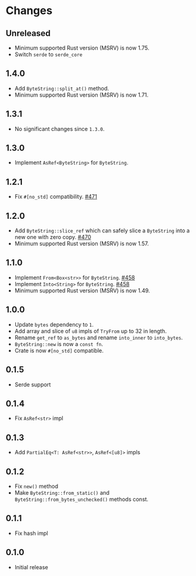 # Changes

## Unreleased

- Minimum supported Rust version (MSRV) is now 1.75.
- Switch `serde` to `serde_core`

## 1.4.0

- Add `ByteString::split_at()` method.
- Minimum supported Rust version (MSRV) is now 1.71.

## 1.3.1

- No significant changes since `1.3.0`.

## 1.3.0

- Implement `AsRef<ByteString>` for `ByteString`.

## 1.2.1

- Fix `#[no_std]` compatibility. [#471]

[#471]: https://github.com/actix/actix-net/pull/471

## 1.2.0

- Add `ByteString::slice_ref` which can safely slice a `ByteString` into a new one with zero copy. [#470]
- Minimum supported Rust version (MSRV) is now 1.57.

[#470]: https://github.com/actix/actix-net/pull/470

## 1.1.0

- Implement `From<Box<str>>` for `ByteString`. [#458]
- Implement `Into<String>` for `ByteString`. [#458]
- Minimum supported Rust version (MSRV) is now 1.49.

[#458]: https://github.com/actix/actix-net/pull/458

## 1.0.0

- Update `bytes` dependency to `1`.
- Add array and slice of `u8` impls of `TryFrom` up to 32 in length.
- Rename `get_ref` to `as_bytes` and rename `into_inner` to `into_bytes`.
- `ByteString::new` is now a `const fn`.
- Crate is now `#[no_std]` compatible.

## 0.1.5

- Serde support

## 0.1.4

- Fix `AsRef<str>` impl

## 0.1.3

- Add `PartialEq<T: AsRef<str>>`, `AsRef<[u8]>` impls

## 0.1.2

- Fix `new()` method
- Make `ByteString::from_static()` and `ByteString::from_bytes_unchecked()` methods const.

## 0.1.1

- Fix hash impl

## 0.1.0

- Initial release
